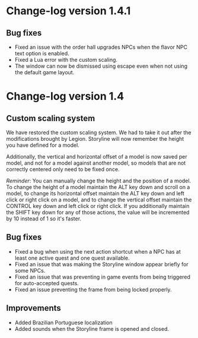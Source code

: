 # Change-log version 1.4.1

## Bug fixes

- Fixed an issue with the order hall upgrades NPCs when the flavor NPC text option is enabled.
- Fixed a Lua error with the custom scaling.
- The window can now be dismissed using escape even when not using the default game layout.

# Change-log version 1.4

## Custom scaling system

We have restored the custom scaling system. We had to take it out after the modifications brought by Legion. Storyline will now remember the height you have defined for a model.

Additionally, the vertical and horizontal offset of a model is now saved per model, and not for a model against another model, so models that are not correctly centered only need to be fixed once.

_Reminder_: You can manually change the height and the position of a model. To change the height of a model maintain the ALT key down and scroll on a model, to change its horizontal offset maintain the ALT key down and left click or right click on a model, and to change the vertical offset maintain the CONTROL key down and left click or right click. If you additionally maintain the SHIFT key down for any of those actions, the value will be incremented by 10 instead of 1 so it's faster.

## Bug fixes

- Fixed a bug when using the next action shortcut when a NPC has at least one active quest and one quest available.
- Fixed an issue that was making the Storyline window appear briefly for some NPCs.
- Fixed an issue that was preventing in game events from being triggered for auto-accepted quests.
- Fixed an issue preventing the frame from being locked properly.

## Improvements

- Added Brazilian Portuguese localization
- Added sounds when the Storyline frame is opened and closed.